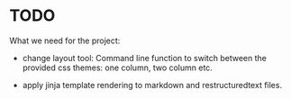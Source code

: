 TODO
====


What we need for the project:

- change layout tool: Command line function to switch between the provided css themes:
    one column, two column etc.
    
- apply jinja template rendering to markdown and restructuredtext files.
